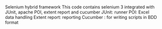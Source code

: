Selenium hybrid framework
This code contains selenium 3 integrated with JUnit, apache POI, extent report and cucumber
JUnit: runner 
POI: Excel data handling
Extent report: reporting
Cucumber : for writing scripts in BDD format
